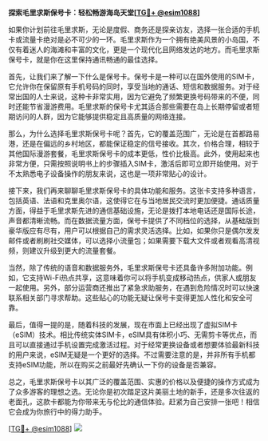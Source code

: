 **探索毛里求斯保号卡：轻松畅游海岛天堂[[TG💪+ @esim1088](https://t.me/s/esim1088)]**

如果你计划前往毛里求斯，无论是度假、商务还是探亲访友，选择一张合适的手机卡或流量卡绝对是必不可少的一环。毛里求斯作为一个拥有绝美风景的小岛国，不仅有着迷人的海滩和丰富的文化，更是一个现代化且网络发达的地方。而毛里求斯保号卡，就是你在这里保持通讯畅通的最佳选择。

首先，让我们来了解一下什么是保号卡。保号卡是一种可以在国外使用的SIM卡，它允许你在保留原有手机号码的同时，享受当地的通话、短信和数据服务。对于经常出国的人士来说，这种卡非常实用，因为它避免了频繁更换号码带来的不便，同时还能节省漫游费用。毛里求斯的保号卡尤其适合那些需要在岛上长期停留或者短期访问的人群，因为它能够提供稳定且高质量的网络连接。

那么，为什么选择毛里求斯保号卡呢？首先，它的覆盖范围广，无论是在首都路易港，还是在偏远的乡村地区，都能保证稳定的信号接收。其次，价格合理，相较于其他国际漫游套餐，毛里求斯保号卡的成本更低，性价比极高。此外，使用起来也非常方便，只需按照说明书上的步骤插入SIM卡，激活后即可立即开始使用。对于不太熟悉电子设备操作的朋友来说，这也是一项非常贴心的设计。

接下来，我们再来聊聊毛里求斯保号卡的具体功能和服务。这张卡支持多种语言，包括英语、法语和克里奥尔语，这使得它在与当地居民交流时更加便捷。通话质量方面，得益于毛里求斯先进的通信基础设施，无论是拨打本地电话还是国际长途，声音都清晰流畅。而在数据流量方面，保号卡提供了不同档位的选择，从基础版到豪华版应有尽有，用户可以根据自己的需求灵活选择。比如，如果你只是偶尔发发邮件或者刷刷社交媒体，可以选择小流量包；如果需要下载大文件或者观看高清视频，则建议升级到更大的流量套餐。

当然，除了传统的语音和数据服务外，毛里求斯保号卡还具备许多附加功能。例如，它支持Wi-Fi热点共享，这意味着你可以将手机变成移动热点，供家人或朋友一起使用。另外，部分运营商还推出了紧急求助服务，在遇到危险情况时可以快速联系相关部门寻求帮助。这些贴心的功能无疑让保号卡变得更加人性化和安全可靠。

最后，值得一提的是，随着科技的发展，现在市面上已经出现了虚拟SIM卡（eSIM）技术。相比传统实体SIM卡，eSIM具有体积小巧、无需剪卡等优点，而且可以直接通过手机设置完成激活过程。对于经常更换设备或者想要体验最新科技的用户来说，eSIM无疑是一个更好的选择。不过需要注意的是，并非所有手机都支持eSIM功能，所以在购买之前最好先确认一下你的设备是否兼容。

总之，毛里求斯保号卡以其广泛的覆盖范围、实惠的价格以及便捷的操作方式成为了众多游客的理想之选。无论你是初次踏足这片美丽土地的新手，还是多次往返的老面孔，这款卡都能为你带来无与伦比的通信体验。赶紧为自己安排一张吧！相信它会成为你旅行中的得力助手。

[[TG💪+ @esim1088](https://t.me/s/esim1088)] ![](https://i.postimg.cc/4NQfJmqS/Snipaste-2025-05-13-00-14-12.png)